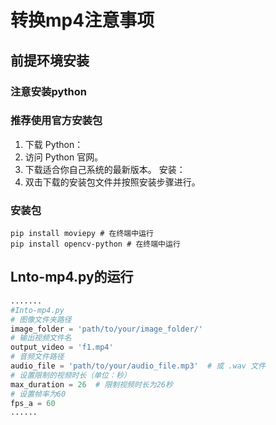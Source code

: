 # 转换mp4注意事项
## 前提环境安装
### 注意安装python
### 推荐使用官方安装包
1. 下载 Python：
2. 访问 Python 官网。
3. 下载适合你自己系统的最新版本。
安装：
4. 双击下载的安装包文件并按照安装步骤进行。
### 安装包
```
pip install moviepy # 在终端中运行
pip install opencv-python # 在终端中运行
```
## Lnto-mp4.py的运行
```python
.......
#Into-mp4.py
# 图像文件夹路径  
image_folder = 'path/to/your/image_folder/'  
# 输出视频文件名  
output_video = 'f1.mp4'  
# 音频文件路径  
audio_file = 'path/to/your/audio_file.mp3'  # 或 .wav 文件
# 设置限制的视频时长（单位：秒）  
max_duration = 26  # 限制视频时长为26秒  
# 设置帧率为60
fps_a = 60
......
```
